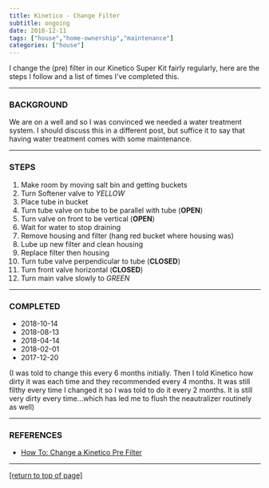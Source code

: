 ```yaml
---
title: Kinetico - Change Filter
subtitle: ongoing
date: 2018-12-11
tags: ["house","home-ownership","maintenance"]
categories: ["house"]
---
```


I change the (pre) filter in our Kinetico Super Kit fairly regularly, here are the steps I follow and a list of times I've completed this.<!--more-->

---

### BACKGROUND

We are on a well and so I was convinced we needed a water treatment system.  I
should discuss this in a different post, but suffice it to say that having water
treatment comes with some maintenance.

---

### STEPS

1. Make room by moving salt bin and getting buckets
2. Turn Softener valve to *YELLOW*
3. Place tube in bucket
4. Turn tube valve on tube to be parallel with tube (**OPEN**)
5. Turn valve on front to be vertical (**OPEN**)
6. Wait for water to stop draining
7. Remove housing and filter (hang red bucket where housing was)
8. Lube up new filter and clean housing
9. Replace filter then housing
10. Turn tube valve perpendicular to tube (**CLOSED**)
11. Turn front valve horizontal (**CLOSED**)
12. Turn main valve slowly to *GREEN*

---

### COMPLETED

* 2018-10-14
* 2018-08-13
* 2018-04-14
* 2018-02-01
* 2017-12-20

(I was told to change this every 6 months initially.  Then I told Kinetico how
dirty it was each time and they recommended every 4 months.  It was still filthy
every time I changed it so I was told to do it every 2 months.  It is still very
dirty every time...which has led me to flush the neautralizer routinely as well)

---

### REFERENCES

* [How To: Change a Kinetico Pre Filter](https://www.youtube.com/watch?v=TPn-f3x6SkY)

---

[[return to top of page]](#main-navbar)
